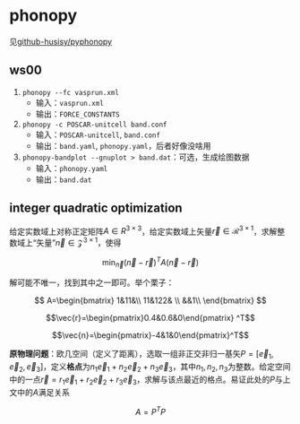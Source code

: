 # phonopy

见[github-husisy/pyphonopy](https://github.com/husisy/pyphonopy)

## ws00

1. `phonopy --fc vasprun.xml`
   * 输入：`vasprun.xml`
   * 输出：`FORCE_CONSTANTS`
2. `phonopy -c POSCAR-unitcell band.conf`
   * 输入：`POSCAR-unitcell`, `band.conf`
   * 输出：`band.yaml`, `phonopy.yaml`，后者好像没啥用
3. `phonopy-bandplot --gnuplot > band.dat`：可选，生成绘图数据
   * 输入：`phonopy.yaml`
   * 输出：`band.dat`

## integer quadratic optimization

给定实数域上对称正定矩阵$A\in R^{3\times 3}$，给定实数域上矢量$\vec{r}\in \mathcal{R}^{3\times 1}$，求解整数域上“矢量”$\vec{n}\in \mathcal{Z}^{3\times 1}$，使得

$$
\min_{\vec{n}} ( \vec{n}-\vec{r} ) ^TA ( \vec{n}-\vec{r} )
$$

解可能不唯一，找到其中之一即可。举个栗子：

$$
A=\begin{bmatrix}
1&11&\\
11&122& \\
&&1\\
\end{bmatrix}
$$

$$\vec{r}=\begin{pmatrix}0.4&0.6&0\end{pmatrix} ^T$$

$$\vec{n}=\begin{pmatrix}-4&1&0\end{pmatrix}^T$$

**原物理问题**：欧几空间（定义了距离），选取一组非正交非归一基矢$P=[\vec{e}_1,\vec{e}_2,\vec{e}_3]$，定义**格点**为$n_1\vec{e}_1+n_2\vec{e}_2+n_3\vec{e}_3$，其中$n_1,n_2,n_3$为整数。给定空间中的一点$\vec{r}=r_1\vec{e}_1+r_2\vec{e}_2+r_3\vec{e}_3$，求解与该点最近的格点。易证此处的$P$与上文中的$A$满足关系

$$A=P^TP$$
